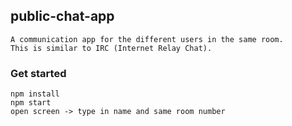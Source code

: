 ## public-chat-app
```
A communication app for the different users in the same room.
This is similar to IRC (Internet Relay Chat).
```
### Get started
```
npm install
npm start
open screen -> type in name and same room number
```

